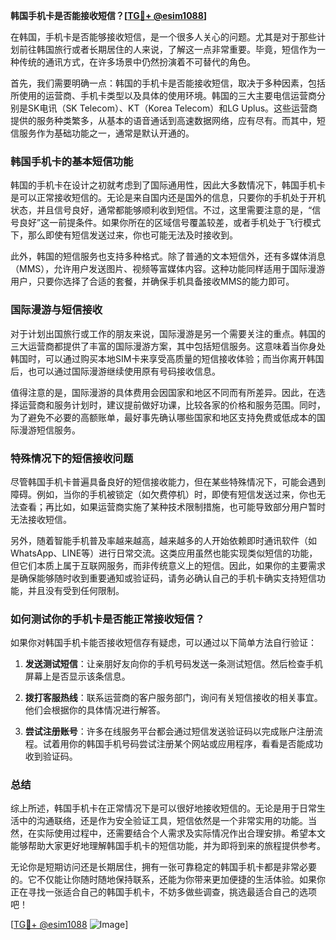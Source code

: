 **韩国手机卡是否能接收短信？[[TG💪+ @esim1088](https://t.me/s/esim1088)]**

在韩国，手机卡是否能够接收短信，是一个很多人关心的问题。尤其是对于那些计划前往韩国旅行或者长期居住的人来说，了解这一点非常重要。毕竟，短信作为一种传统的通讯方式，在许多场景中仍然扮演着不可替代的角色。

首先，我们需要明确一点：韩国的手机卡是否能接收短信，取决于多种因素，包括所使用的运营商、手机卡类型以及具体的使用环境。韩国的三大主要电信运营商分别是SK电讯（SK Telecom）、KT（Korea Telecom）和LG Uplus。这些运营商提供的服务种类繁多，从基本的语音通话到高速数据网络，应有尽有。而其中，短信服务作为基础功能之一，通常是默认开通的。

### 韩国手机卡的基本短信功能

韩国的手机卡在设计之初就考虑到了国际通用性，因此大多数情况下，韩国手机卡是可以正常接收短信的。无论是来自国内还是国外的信息，只要你的手机处于开机状态，并且信号良好，通常都能够顺利收到短信。不过，这里需要注意的是，“信号良好”这一前提条件。如果你所在的区域信号覆盖较差，或者手机处于飞行模式下，那么即使有短信发送过来，你也可能无法及时接收到。

此外，韩国的短信服务也支持多种格式。除了普通的文本短信外，还有多媒体消息（MMS），允许用户发送图片、视频等富媒体内容。这种功能同样适用于国际漫游用户，只要你选择了合适的套餐，并确保手机具备接收MMS的能力即可。

### 国际漫游与短信接收

对于计划出国旅行或工作的朋友来说，国际漫游是另一个需要关注的重点。韩国的三大运营商都提供了丰富的国际漫游方案，其中包括短信服务。这意味着当你身处韩国时，可以通过购买本地SIM卡来享受高质量的短信接收体验；而当你离开韩国后，也可以通过国际漫游继续使用原有号码接收信息。

值得注意的是，国际漫游的具体费用会因国家和地区不同而有所差异。因此，在选择运营商和服务计划时，建议提前做好功课，比较各家的价格和服务范围。同时，为了避免不必要的高额账单，最好事先确认哪些国家和地区支持免费或低成本的国际漫游短信服务。

### 特殊情况下的短信接收问题

尽管韩国手机卡普遍具备良好的短信接收能力，但在某些特殊情况下，可能会遇到障碍。例如，当你的手机被锁定（如欠费停机）时，即使有短信发送过来，你也无法查看；再比如，如果运营商实施了某种技术限制措施，也可能导致部分用户暂时无法接收短信。

另外，随着智能手机普及率越来越高，越来越多的人开始依赖即时通讯软件（如WhatsApp、LINE等）进行日常交流。这类应用虽然也能实现类似短信的功能，但它们本质上属于互联网服务，而非传统意义上的短信。因此，如果你的主要需求是确保能够随时收到重要通知或验证码，请务必确认自己的手机卡确实支持短信功能，并且没有受到任何限制。

### 如何测试你的手机卡是否能正常接收短信？

如果你对韩国手机卡能否接收短信存有疑虑，可以通过以下简单方法自行验证：

1. **发送测试短信**：让亲朋好友向你的手机号码发送一条测试短信。然后检查手机屏幕上是否显示该条信息。
   
2. **拨打客服热线**：联系运营商的客户服务部门，询问有关短信接收的相关事宜。他们会根据你的具体情况进行解答。

3. **尝试注册账号**：许多在线服务平台都会通过短信发送验证码以完成账户注册流程。试着用你的韩国手机号码尝试注册某个网站或应用程序，看看是否能成功收到验证码。

### 总结

综上所述，韩国手机卡在正常情况下是可以很好地接收短信的。无论是用于日常生活中的沟通联络，还是作为安全验证工具，短信依然是一个非常实用的功能。当然，在实际使用过程中，还需要结合个人需求及实际情况作出合理安排。希望本文能够帮助大家更好地理解韩国手机卡的短信功能，并为即将到来的旅程提供参考。

无论你是短期访问还是长期居住，拥有一张可靠稳定的韩国手机卡都是非常必要的。它不仅能让你随时随地保持联系，还能为你带来更加便捷的生活体验。如果你正在寻找一张适合自己的韩国手机卡，不妨多做些调查，挑选最适合自己的选项吧！

[[TG💪+ @esim1088](https://t.me/s/esim1088) ![Image](https://i.postimg.cc/4NQfJmqS/Snipaste-2025-05-13-00-14-12.png)]
